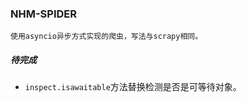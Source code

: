 ### NHM-SPIDER
```
使用asyncio异步方式实现的爬虫，写法与scrapy相同。
```

##### 待完成
- `inspect.isawaitable`方法替换检测是否是可等待对象。